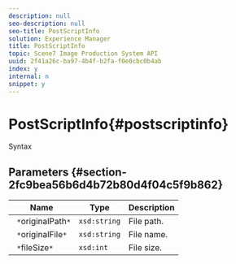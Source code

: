 ```yaml
---
description: null
seo-description: null
seo-title: PostScriptInfo
solution: Experience Manager
title: PostScriptInfo
topic: Scene7 Image Production System API
uuid: 2f41a26c-ba97-4b4f-b2fa-f0e0cbc0b4ab
index: y
internal: n
snippet: y
---
```


# PostScriptInfo{#postscriptinfo}

 Syntax 

## Parameters {#section-2fc9bea56b6d4b72b80d4f04c5f9b862}

|  Name  | Type  | Description  |
|---|---|---|
|  ` *`originalPath`*`  | `xsd:string`  | File path.  |
|  ` *`originalFile`*`  | `xsd:string`  | File name.  |
|  ` *`fileSize`*`  | `xsd:int`  | File size.  |

